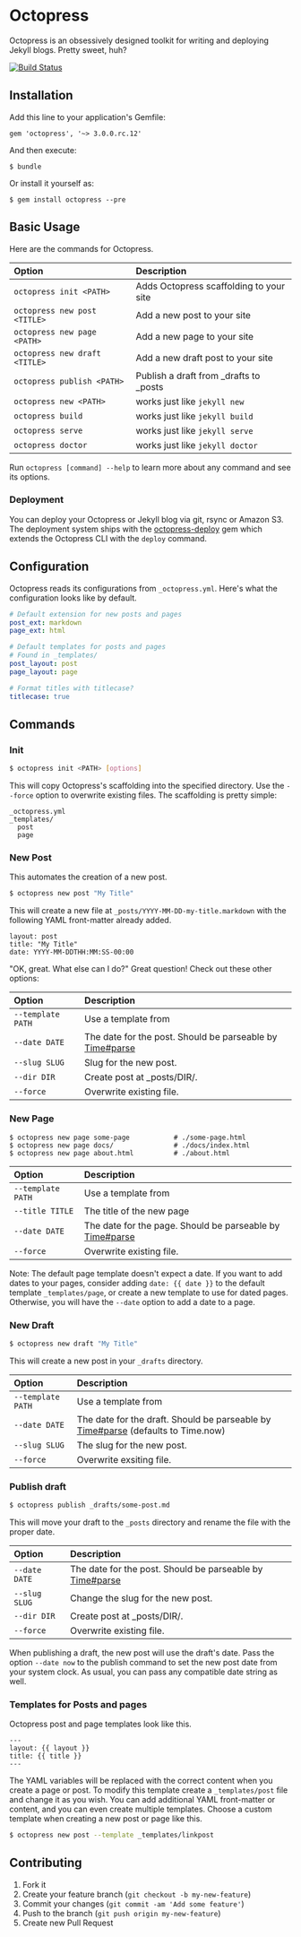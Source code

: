 # Octopress

Octopress is an obsessively designed toolkit for writing and deploying Jekyll blogs. Pretty sweet, huh?

<!--[![Gem Version](https://badge.fury.io/rb/octopress.png)](http://badge.fury.io/rb/octopress)-->
[![Build Status](https://travis-ci.org/octopress/octopress.png?branch=master)](https://travis-ci.org/octopress/octopress)

## Installation

Add this line to your application's Gemfile:

    gem 'octopress', '~> 3.0.0.rc.12'

And then execute:

    $ bundle

Or install it yourself as:

    $ gem install octopress --pre

## Basic Usage

Here are the commands for Octopress.

| Option                          | Description                               |
|:--------------------------------|:------------------------------------------|
| `octopress init <PATH>`         |  Adds Octopress scaffolding to your site  |
| `octopress new post <TITLE>`    |  Add a new post to your site              |
| `octopress new page <PATH>`     |  Add a new page to your site              |
| `octopress new draft <TITLE>`   |  Add a new draft post to your site        |
| `octopress publish <PATH>`      |  Publish a draft from _drafts to _posts   |
| `octopress new <PATH>`          |  works just like `jekyll new`             |
| `octopress build`               |  works just like `jekyll build`           |
| `octopress serve`               |  works just like `jekyll serve`           |
| `octopress doctor`              |  works just like `jekyll doctor`          |

Run `octopress [command] --help` to learn more about any command and see its options.

### Deployment

You can deploy your Octopress or Jekyll blog via git, rsync or Amazon S3. The deployment system ships with the [octopress-deploy][] gem which extends the Octopress CLI with the `deploy` command.

[octopress-deploy]: https://github.com/octopress/deploy

## Configuration

Octopress reads its configurations from `_octopress.yml`. Here's what the configuration looks like by default.

```yaml
# Default extension for new posts and pages
post_ext: markdown
page_ext: html

# Default templates for posts and pages
# Found in _templates/
post_layout: post
page_layout: page

# Format titles with titlecase?
titlecase: true
```

## Commands

### Init


```sh
$ octopress init <PATH> [options]
```

This will copy Octopress's scaffolding into the specified directory. Use the `--force` option to overwrite existing files. The scaffolding is pretty simple:

```
_octopress.yml
_templates/
  post
  page
```

### New Post

This automates the creation of a new post.

```sh
$ octopress new post "My Title"
```

This will create a new file at `_posts/YYYY-MM-DD-my-title.markdown` with the following YAML front-matter already added.

```
layout: post
title: "My Title"
date: YYYY-MM-DDTHH:MM:SS-00:00
```

"OK, great. What else can I do?" Great question! Check out these other options:

| Option               | Description                             |
|:---------------------|:----------------------------------------|
| `--template PATH`    | Use a template from <path>              |
| `--date DATE`        | The date for the post. Should be parseable by [Time#parse](http://ruby-doc.org/stdlib-2.1.0/libdoc/time/rdoc/Time.html#method-i-parse) |
| `--slug SLUG`        | Slug for the new post.                  |
| `--dir DIR`          | Create post at _posts/DIR/.             |
| `--force`            | Overwrite existing file.                |

### New Page

```
$ octopress new page some-page           # ./some-page.html
$ octopress new page docs/               # ./docs/index.html
$ octopress new page about.html          # ./about.html
```

| Option               | Description                             |
|:---------------------|:----------------------------------------|
| `--template PATH`    | Use a template from <path>              |
| `--title TITLE`      | The title of the new page               |
| `--date DATE`        | The date for the page. Should be parseable by [Time#parse](http://ruby-doc.org/stdlib-2.1.0/libdoc/time/rdoc/Time.html#method-i-parse) |
| `--force`            | Overwrite existing file.                |

Note: The default page template doesn't expect a date. If you want to add dates
to your pages, consider adding `date: {{ date }}` to the default template
`_templates/page`, or create a new template to use for dated pages. Otherwise,
you will have the `--date` option to add a date to a page.

### New Draft

```sh
$ octopress new draft "My Title"
```

This will create a new post in your `_drafts` directory.

| Option             | Description                               |
|:-------------------|:------------------------------------------|
| `--template PATH`    | Use a template from <path>              |
| `--date DATE`      | The date for the draft. Should be parseable by [Time#parse](http://ruby-doc.org/stdlib-2.1.0/libdoc/time/rdoc/Time.html#method-i-parse) (defaults to Time.now) |
| `--slug SLUG`      | The slug for the new post.                |
| `--force`          | Overwrite exsiting file.                  |

### Publish draft

```sh
$ octopress publish _drafts/some-post.md
```

This will move your draft to the `_posts` directory and rename the file with the proper date.

| Option             | Description                               |
|:-------------------|:------------------------------------------|
| `--date DATE`      | The date for the post. Should be parseable by [Time#parse](http://ruby-doc.org/stdlib-2.1.0/libdoc/time/rdoc/Time.html#method-i-parse) |
| `--slug SLUG`      | Change the slug for the new post.         |
| `--dir DIR`        | Create post at _posts/DIR/.               |
| `--force`          | Overwrite existing file.                  |

When publishing a draft, the new post will use the draft's date. Pass the option `--date now` to the publish command to set the new post date from your system clock. As usual, you can pass any compatible date string as well.

### Templates for Posts and pages

Octopress post and page templates look like this.

```
---
layout: {{ layout }}
title: {{ title }}
---

```

The YAML variables will be replaced with the correct content when you create a page or post. To modify this template create a `_templates/post` file and change it as you wish. You can add additional YAML front-matter or content, and you can even create multiple templates. Choose a custom template when creating a new post or page like this.

```sh
$ octopress new post --template _templates/linkpost
```

## Contributing

1. Fork it
2. Create your feature branch (`git checkout -b my-new-feature`)
3. Commit your changes (`git commit -am 'Add some feature'`)
4. Push to the branch (`git push origin my-new-feature`)
5. Create new Pull Request
